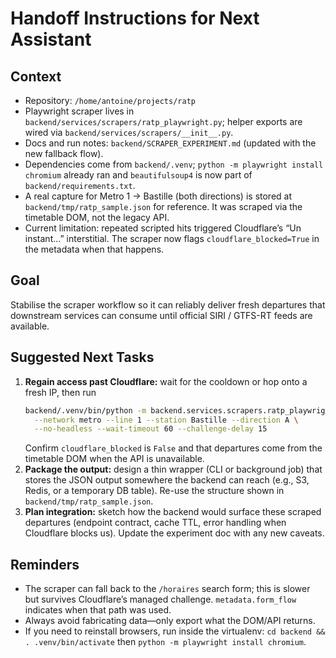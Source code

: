 # Handoff Instructions for Next Assistant

## Context
- Repository: `/home/antoine/projects/ratp`
- Playwright scraper lives in `backend/services/scrapers/ratp_playwright.py`; helper exports are wired via `backend/services/scrapers/__init__.py`.
- Docs and run notes: `backend/SCRAPER_EXPERIMENT.md` (updated with the new fallback flow).
- Dependencies come from `backend/.venv`; `python -m playwright install chromium` already ran and `beautifulsoup4` is now part of `backend/requirements.txt`.
- A real capture for Metro 1 → Bastille (both directions) is stored at `backend/tmp/ratp_sample.json` for reference. It was scraped via the timetable DOM, not the legacy API.
- Current limitation: repeated scripted hits triggered Cloudflare’s “Un instant…” interstitial. The scraper now flags `cloudflare_blocked=True` in the metadata when that happens.

## Goal
Stabilise the scraper workflow so it can reliably deliver fresh departures that downstream services can consume until official SIRI / GTFS-RT feeds are available.

## Suggested Next Tasks
1. **Regain access past Cloudflare:** wait for the cooldown or hop onto a fresh IP, then run
   ```bash
   backend/.venv/bin/python -m backend.services.scrapers.ratp_playwright \
     --network metro --line 1 --station Bastille --direction A \
     --no-headless --wait-timeout 60 --challenge-delay 15
   ```
   Confirm `cloudflare_blocked` is `False` and that departures come from the timetable DOM when the API is unavailable.
2. **Package the output:** design a thin wrapper (CLI or background job) that stores the JSON output somewhere the backend can reach (e.g., S3, Redis, or a temporary DB table). Re-use the structure shown in `backend/tmp/ratp_sample.json`.
3. **Plan integration:** sketch how the backend would surface these scraped departures (endpoint contract, cache TTL, error handling when Cloudflare blocks us). Update the experiment doc with any new caveats.

## Reminders
- The scraper can fall back to the `/horaires` search form; this is slower but survives Cloudflare’s managed challenge. `metadata.form_flow` indicates when that path was used.
- Always avoid fabricating data—only export what the DOM/API returns.
- If you need to reinstall browsers, run inside the virtualenv: `cd backend && . .venv/bin/activate` then `python -m playwright install chromium`.
